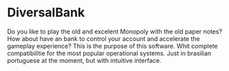 # DiversalBank
Do you like to play the old and excelent Monopoly with the old paper notes? How about have an bank to control your account and accelerate the gameplay experience? This is the purpose of this software. Whit complete compatibilitie for the most popular operational systems. Just in brasilian portuguese at the moment, but with intuitive interface.
